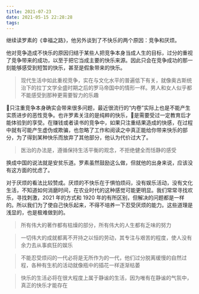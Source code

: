 ```yaml
---
title: 2021-07-23
date: 2021-05-15 22:28:28
tags: 
---
```


继续读罗素的《幸福之路》，他另外谈到了不快乐的两个原因：竞争和厌烦。

他对竞争造成不快乐的原因归结于某些人把竞争本身当成人生的目标，过分的重视了竞争带来的成功，以至于把它当成主要的快乐来源。因此只会在竞争成功的那一刻能够感受到短暂的快乐，甚至是假象带来的快乐。

> 现代生活中如此重视竞争，实在与文化水平的普遍低下有关，就像奥古斯统治下的拉丁文学全盛时期之后的罗马帝国中的情形一样。男人和女人似乎都不能感受到那种更需要智力的乐趣

只注重竞争本身确实会带来很多问题，最近很流行的“内卷”实际上也是不能产生实质进步的恶性竞争。也许罗素关注的是纯粹的快乐，是需要受过一定教育后才能体验到的享受。在赚钱或者读书的竞争中，如果只注重结果造成的快感，在过程中就有可能产生虚伪或欺骗，也忽略了工作和阅读之中真正能给你带来快乐的部分，为了得到某种快乐而放弃了其他部分，他认为代价过大了。

> 医治的办法是，遵循保持生活平衡的观念，不拒绝健全而恬静的感受

换成中国的说法就是安贫乐道。罗素虽然鼓励这么做，但就他的出身来说，应该没有这方面的忧虑了。

对于厌烦的看法比较赞成。厌烦的不快乐在于惧怕烦闷，没有娱乐活动，没有文化生活，不知道如何消磨时间，在农业时代的这种感觉可能更明显。我们常常寻找欢乐，寻找刺激，2021 年的方式和 1920 年的有所区别，但解决的问题都是一样的。所以我们为了使自己快乐起来，不得不培养一下忍受厌烦的能力。这些道理是浅显的，也是极难做到的。

> 所有伟大的著作都有枯燥的部分，所有伟大的人生都有乏味的努力

> 一切伟大的成就都离不开持之以恒的劳动，其专注与艰苦的程度，使人没有余力去从事疯狂的娱乐

> 不能忍受烦闷的一代必将是无所作为的一代，他们过分脱离缓慢的自然过程，各种有生机的活动就像瓶中的插花一样逐渐枯萎

> 快乐的生活必将在很大程度上属于静谧的生活，因为唯有在静谧的气氛中，真正的快乐才能存在
